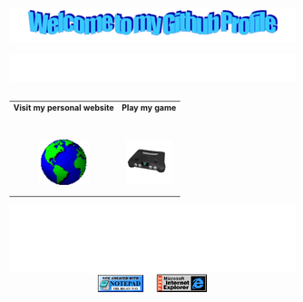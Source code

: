 <!-- Header -->
<div align="center">
  <img src="welcome.png" style="max-width: 100%;" alt="Welcome to my Github Profile" />
  <br />
  <br />
  <img height="50" alt="My Name is Lee and I like Python" src="introduction.svg" />
  <br />
  <br />
  
</div>

<!-- Social -->
<table width="100%" align="center">
<tr>
<td align="center">
<a>
<strong>Visit my personal website</strong>
<br />
<br />
<br />
<p>
<img alt="Globe" height="80" src="globe1.gif">
</a>
</p>
</td>

<td align="center">
<a>
<strong>Play my game</strong>
<br />
<br />
<br />
<p>
<img alt="64" height="80" src="the64.gif">
</a>
</p>
</td>
</tr>
</table>

<!-- Footer -->
<div align="center">

<img height="120" alt="Thanks for visiting me" width="100%" src="marquee.svg" />
<br />


<img src="notepad.gif" alt="Site created with Notepad" height="30" />
<span>&nbsp;&nbsp;&nbsp;&nbsp;</span>  
<img src="ie_logo.gif" alt="Microsoft Internet Explorer" />

</div>
